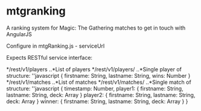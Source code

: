 mtgranking
==========

A ranking system for Magic: The Gathering matches to get in touch with AngularJS

Configure <HOST> in mtgRanking.js - serviceUrl

Expects RESTful service interface:

*<HOST>/rest/v1/players
..*List of players
*<HOST>/rest/v1/players/<playerID>
..*Single player of structure:
''javascript
    {
      firstname: String,
      lastname: String,
      wins: Number
    }
*<HOST>/rest/v1/matches
..*List of matches
*<HOST>/rest/v1/matches/<matchID>
..*Single match of structure:
''javascript
    {
      timestamp: Number,
      player1:  {
                  firstname: String,
                  lastname: String,
                  deck: Array
                }
      player2:  {
                  firstname: String,
                  lastname: String,
                  deck: Array
                }
      winner:   {
                  firstname: String,
                  lastname: String,
                  deck: Array
                }
    }
                  
      
  

